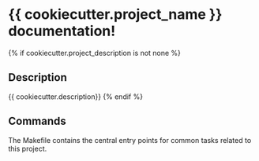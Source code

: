 # {{ cookiecutter.project_name }} documentation!
{% if cookiecutter.project_description is not none %}
## Description

{{ cookiecutter.description}}
{% endif %}
## Commands

The Makefile contains the central entry points for common tasks related to this project.


